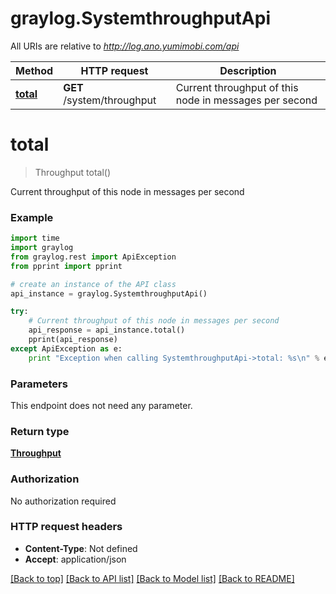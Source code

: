 # graylog.SystemthroughputApi

All URIs are relative to *http://log.ano.yumimobi.com/api*

Method | HTTP request | Description
------------- | ------------- | -------------
[**total**](SystemthroughputApi.md#total) | **GET** /system/throughput | Current throughput of this node in messages per second


# **total**
> Throughput total()

Current throughput of this node in messages per second



### Example 
```python
import time
import graylog
from graylog.rest import ApiException
from pprint import pprint

# create an instance of the API class
api_instance = graylog.SystemthroughputApi()

try: 
    # Current throughput of this node in messages per second
    api_response = api_instance.total()
    pprint(api_response)
except ApiException as e:
    print "Exception when calling SystemthroughputApi->total: %s\n" % e
```

### Parameters
This endpoint does not need any parameter.

### Return type

[**Throughput**](Throughput.md)

### Authorization

No authorization required

### HTTP request headers

 - **Content-Type**: Not defined
 - **Accept**: application/json

[[Back to top]](#) [[Back to API list]](../README.md#documentation-for-api-endpoints) [[Back to Model list]](../README.md#documentation-for-models) [[Back to README]](../README.md)

